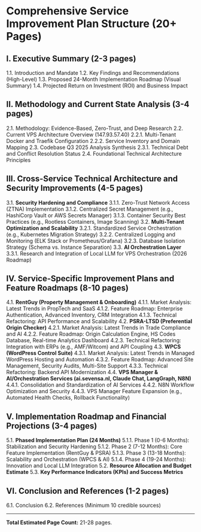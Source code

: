 # Comprehensive Service Improvement Plan Structure (20+ Pages)

## I. Executive Summary (2-3 pages)
1.1. Introduction and Mandate
1.2. Key Findings and Recommendations (High-Level)
1.3. Proposed 24-Month Implementation Roadmap (Visual Summary)
1.4. Projected Return on Investment (ROI) and Business Impact

## II. Methodology and Current State Analysis (3-4 pages)
2.1. Methodology: Evidence-Based, Zero-Trust, and Deep Research
2.2. Current VPS Architecture Overview (147.93.57.40)
    2.2.1. Multi-Tenant Docker and Traefik Configuration
    2.2.2. Service Inventory and Domain Mapping
2.3. Codebase Q3 2025 Analysis Synthesis
    2.3.1. Technical Debt and Conflict Resolution Status
2.4. Foundational Technical Architecture Principles

## III. Cross-Service Technical Architecture and Security Improvements (4-5 pages)
3.1. **Security Hardening and Compliance**
    3.1.1. Zero-Trust Network Access (ZTNA) Implementation
    3.1.2. Centralized Secret Management (e.g., HashiCorp Vault or AWS Secrets Manager)
    3.1.3. Container Security Best Practices (e.g., Rootless Containers, Image Scanning)
3.2. **Multi-Tenant Optimization and Scalability**
    3.2.1. Standardized Service Orchestration (e.g., Kubernetes Migration Strategy)
    3.2.2. Centralized Logging and Monitoring (ELK Stack or Prometheus/Grafana)
    3.2.3. Database Isolation Strategy (Schema vs. Instance Separation)
3.3. **AI Orchestration Layer**
    3.3.1. Research and Integration of Local LLM for VPS Orchestration (2026 Roadmap)

## IV. Service-Specific Improvement Plans and Feature Roadmaps (8-10 pages)
4.1. **RentGuy (Property Management & Onboarding)**
    4.1.1. Market Analysis: Latest Trends in PropTech and SaaS
    4.1.2. Feature Roadmap: Enterprise Authentication, Advanced Inventory, CRM Integration
    4.1.3. Technical Refactoring: API Performance and Scalability
4.2. **PSRA-LTSD (Preferential Origin Checker)**
    4.2.1. Market Analysis: Latest Trends in Trade Compliance and AI
    4.2.2. Feature Roadmap: Origin Calculation Engine, HS Codes Database, Real-time Analytics Dashboard
    4.2.3. Technical Refactoring: Integration with ERPs (e.g., AMF/Witcom) and API Coupling
4.3. **WPCS (WordPress Control Suite)**
    4.3.1. Market Analysis: Latest Trends in Managed WordPress Hosting and Automation
    4.3.2. Feature Roadmap: Advanced Site Management, Security Audits, Multi-Site Support
    4.3.3. Technical Refactoring: Backend API Modernization
4.4. **VPS Manager & AI/Orchestration Services (ai.sevensa.nl, Claude Chat, LangGraph, N8N)**
    4.4.1. Consolidation and Standardization of AI Services
    4.4.2. N8N Workflow Optimization and Security
    4.4.3. VPS Manager Feature Expansion (e.g., Automated Health Checks, Rollback Functionality)

## V. Implementation Roadmap and Financial Projections (3-4 pages)
5.1. **Phased Implementation Plan (24 Months)**
    5.1.1. Phase 1 (0-6 Months): Stabilization and Security Hardening
    5.1.2. Phase 2 (7-12 Months): Core Feature Implementation (RentGuy & PSRA)
    5.1.3. Phase 3 (13-18 Months): Scalability and Orchestration (WPCS & AI)
    5.1.4. Phase 4 (19-24 Months): Innovation and Local LLM Integration
5.2. **Resource Allocation and Budget Estimate**
5.3. **Key Performance Indicators (KPIs) and Success Metrics**

## VI. Conclusion and References (1-2 pages)
6.1. Conclusion
6.2. References (Minimum 10 credible sources)

---
**Total Estimated Page Count:** 21-28 pages.
